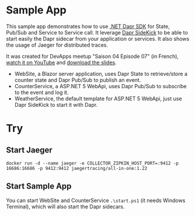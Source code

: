 # Sample App

This sample app demonstrates how to use [.NET Dapr SDK](https://github.com/dapr/dotnet-sdk) for State, Pub/Sub and Service to Service call.
It leverage [Dapr SideKick](https://github.com/man-group/dapr-sidekick-dotnet) to be able to start easily the Dapr sidecar from your application or services.
It also shows the usage of Jaeger for distributed traces.

It was created for DevApps meetup "Saison 04 Episode 07" (in French), [watch it on YouTube](https://youtu.be/XtASb2tmo5c?t=119) and [download the slides](https://laurentkempe.com/presentations/Introduction%20to%20Dapr%20.NET%20SDK/Introduction%20to%20Dapr%20.NET%20SDK.pptx).

* WebSite, a Blazor server application, uses Dapr State to retrieve/store a counter state and Dapr Pub/Sub to publish an event.
* CounterService, a ASP.NET 5 WebApi, uses Dapr Pub/Sub to subscribe to the event and log it.
* WeatherService, the default template for ASP.NET 5 WebApi, just use Dapr SideKick to start it with Dapr.

# Try

## Start Jaeger

    docker run -d --name jaeger -e COLLECTOR_ZIPKIN_HOST_PORT=:9412 -p 16686:16686 -p 9412:9412 jaegertracing/all-in-one:1.22

## Start Sample App

You can start WebSite and CounterService `.\start.ps1` (it needs Windows Terminal), which will also start the Dapr sidecars.
